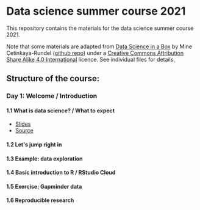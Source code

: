# Data science summer course 2021

This repository contains the materials for the data science summer course 2021.

Note that some materials are adapted from [Data Science in a Box](https://datasciencebox.org) by Mine Çetinkaya-Rundel ([github repo](https://github.com/rstudio-education/datascience-box)) under a [Creative Commons Attribution Share Alike 4.0 International](https://creativecommons.org/licenses/by-sa/4.0/) licence.
See individual files for details.

## Structure of the course:

### Day 1: Welcome / Introduction

#### 1.1 What is data science? / What to expect

* [Slides](course_materials/slides/u01_d01_welcome/u01_d01_welcome.html#1)
* [Source](course_materials/slides/u01_d01_welcome/u01_d01_welcome.Rmd)

#### 1.2 Let's jump right in

#### 1.3 Example: data exploration

#### 1.4 Basic introduction to R / RStudio Cloud

#### 1.5 Exercise: Gapminder data

#### 1.6 Reproducible research